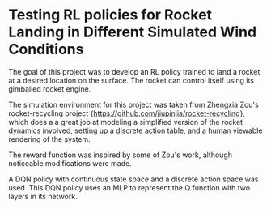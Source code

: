 # Testing RL policies for Rocket Landing in Different Simulated Wind Conditions
The goal of this project was to develop an RL policy trained to land a rocket at a desired location on the surface. The rocket can control itself using its gimballed rocket engine. 

The simulation environment for this project was taken from Zhengxia Zou's rocket-recycling project {https://github.com/jiupinjia/rocket-recycling}, which does a a great job at modeling a simplified version of the rocket dynamics involved, setting up a discrete action table, and a human viewable rendering of the system.

The reward function was inspired by some of Zou's work, although noticeable modifications were made.

A DQN policy with continuous state space and a discrete action space was used. This DQN policy uses an MLP to represent the Q function with two layers in its network.
